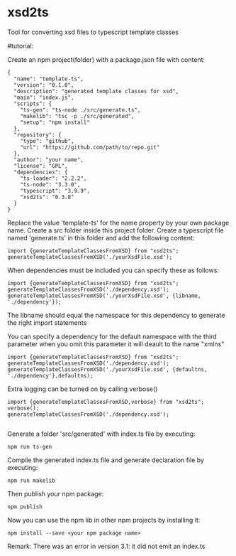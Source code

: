 # xsd2ts
Tool for converting xsd files to typescript template classes


#tutorial:

Create an npm project(folder) with a package.json file with content:
````
{
  "name": "template-ts",
  "version": "0.1.0",
  "description": "generated template classes for xsd",
  "main": "index.js",
  "scripts": {
    "ts-gen": "ts-node ./src/generate.ts",
    "makelib": "tsc -p ./src/generated",
    "setup": "npm install"
  },
  "repository": {
    "type": "github",
    "url": "https://github.com/path/to/repo.git"
  },
  "author": "your name",
  "license": "GPL",
  "dependencies": {
    "ts-loader": "2.2.2",
    "ts-node": "3.3.0",
    "typescript": "3.9.9",
    "xsd2ts": "0.3.8"
  }
}

````

Replace the value 'template-ts' for the name property 
by your own package name. 
Create a src folder inside this project folder.
Create a typescript file named 'generate.ts' in this folder 
and add the following content:

````
import {generateTemplateClassesFromXSD} from "xsd2ts";
generateTemplateClassesFromXSD('./yourXsdFile.xsd');

````
When dependencies must be included you can specify these as follows:
````
import {generateTemplateClassesFromXSD} from "xsd2ts";
generateTemplateClassesFromXSD('./dependency.xsd'); 
generateTemplateClassesFromXSD('./yourXsdFile.xsd', {libname, './dependency'});
````
The libname should equal the namespace for this dependency to generate the right import statements


You can specify a dependency for the default namespace with the third parameter
when you omit this parameter it will deault to the name "xmlns"
````
import {generateTemplateClassesFromXSD} from "xsd2ts";
generateTemplateClassesFromXSD('./dependency.xsd'); 
generateTemplateClassesFromXSD('./yourXsdFile.xsd', {defaultns, './dependency'},defaultns);
````
Extra logging can be turned on by calling verbose() 
 
 ````
 import {generateTemplateClassesFromXSD,verbose} from "xsd2ts";
 verbose();
 generateTemplateClassesFromXSD('./dependency.xsd');
  
 ````

Generate a folder 'src/generated' with index.ts file by executing:
    
    npm run ts-gen
  
Compile the generated index.ts file and generate declaration file by executing:
    
    npm run makelib 
    
Then publish your npm package:
  
    npm publish

Now you can use the npm lib in other npm projects by installing it:

    npm install --save <your npm package name>


Remark: There was an error in version 3.1: it did not emit an index.ts
